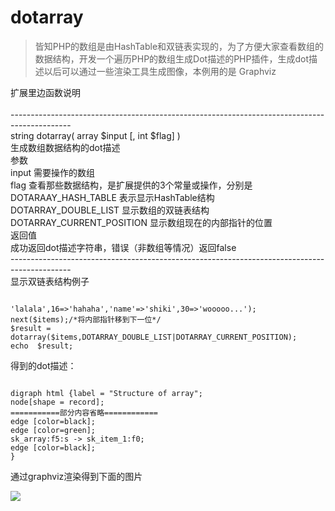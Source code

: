 # dotarray
>皆知PHP的数组是由HashTable和双链表实现的，为了方便大家查看数组的数据结构，开发一个遍历PHP的数组生成Dot描述的PHP插件，生成dot描述以后可以通过一些渲染工具生成图像，本例用的是 Graphviz<br>
   
扩展里边函数说明 <br>
<br>--------------------------------------------------------------------------------------------- <br>
string    dotarray( array $input [, int $flag] ) <br>
生成数组数据结构的dot描述 <br>
参数 <br>
input   需要操作的数组 <br>
flag   查看那些数据结构，是扩展提供的3个常量或操作，分别是 <br>
     DOTARAAY_HASH_TABLE 表示显示HashTable结构 <br>
     DOTARRAY_DOUBLE_LIST 显示数组的双链表结构 <br>
     DOTARRAY_CURRENT_POSITION 显示数组现在的内部指针的位置 <br>
返回值 <br>
成功返回dot描述字符串，错误（非数组等情况）返回false 
<br>--------------------------------------------------------------------------------------------- <br>
显示双链表结构例子 <br>

<pre><code>
<?php  
  
$items = array(1,2,8=>'lalala',16=>'hahaha','name'=>'shiki',30=>'wooooo...');  
next($items);/*将内部指针移到下一位*/  
$result = dotarray($items,DOTARRAY_DOUBLE_LIST|DOTARRAY_CURRENT_POSITION);  
echo  $result;  
</code></pre>
得到的dot描述： 

<pre><code>
digraph html {label = "Structure of array";  
node[shape = record];  
===========部分内容省略============  
edge [color=black];  
edge [color=green];  
sk_array:f5:s -> sk_item_1:f0;  
edge [color=black];  
}  
</code></pre>

通过graphviz渲染得到下面的图片 

![](http://dl2.iteye.com/upload/attachment/0107/2260/10f186b3-e037-3772-93d3-ea06609e6c89.png)
